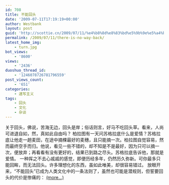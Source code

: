 ```yaml
---
id: 708
title: 不能回头
date: '2009-07-11T17:19:19+00:00'
author: Westbank
layout: post
guid: 'http://scottie.cn/2009/07/11/%e4%b8%8d%e8%83%bd%e5%9b%9e%e5%a4%b4/'
permalink: /2009/07/11/there-is-no-way-back/
latest_home_img:
    - turn.jpg
bot_views:
    - '8600'
views:
    - '2436'
duoshuo_thread_id:
    - '1246078726781796559'
post_views_count:
    - '651'
categories:
    - 速写主义
tags:
    - 回头
    - 文化
    - 杂谈
---
```


关于回头，佛说，苦海无边，回头是岸；俗话则言，好马不吃回头草。看来，人尚可进退自如，然，真如此自由吗？ 柏拉图有一天问苏格拉底什么是爱情？苏格拉底让他走一趟麦田，在途中摘棵最好的麦穗，且只能摘一次。柏拉图自觉容易，然而最终空手而归。他说，看见一些不错的，却不知是不是最好，因为只可以摘一次，便放弃；再看看有没有更好的，结果已到路之尽头。苏格拉底告诉他，那就是爱情。 一种挥之不去心戚戚的感觉，即便历经多年，仍然历久弥新。可你最多只能回眸，而无法回头。许多理想化的东西，虽如此唯美，却很容易错过。 放眼开来，“不能回头”已成为人类文化中的一条法则了，虽然也可能是潜规则，但誓要回头的代价是惨痛的： [<span aria-label="Continue reading 不能回头">(more…)</span>](http://farbank.net/2009/07/11/there-is-no-way-back/#more-708)